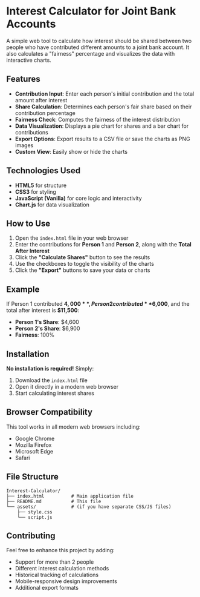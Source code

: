 # Interest Calculator for Joint Bank Accounts

A simple web tool to calculate how interest should be shared between two people who have contributed different amounts to a joint bank account. It also calculates a "fairness" percentage and visualizes the data with interactive charts.

## Features

- **Contribution Input**: Enter each person's initial contribution and the total amount after interest
- **Share Calculation**: Determines each person's fair share based on their contribution percentage
- **Fairness Check**: Computes the fairness of the interest distribution
- **Data Visualization**: Displays a pie chart for shares and a bar chart for contributions
- **Export Options**: Export results to a CSV file or save the charts as PNG images
- **Custom View**: Easily show or hide the charts

## Technologies Used

- **HTML5** for structure
- **CSS3** for styling
- **JavaScript (Vanilla)** for core logic and interactivity
- **Chart.js** for data visualization

## How to Use

1. Open the `index.html` file in your web browser
2. Enter the contributions for **Person 1** and **Person 2**, along with the **Total After Interest**
3. Click the **"Calculate Shares"** button to see the results
4. Use the checkboxes to toggle the visibility of the charts
5. Click the **"Export"** buttons to save your data or charts

## Example

If Person 1 contributed **$4,000**, Person 2 contributed **$6,000**, and the total after interest is **$11,500**:

- **Person 1's Share**: $4,600
- **Person 2's Share**: $6,900
- **Fairness**: 100%

## Installation

**No installation is required!** Simply:

1. Download the `index.html` file
2. Open it directly in a modern web browser
3. Start calculating interest shares

## Browser Compatibility

This tool works in all modern web browsers including:
- Google Chrome
- Mozilla Firefox
- Microsoft Edge
- Safari

## File Structure

```
Interest-Calculator/
├── index.html          # Main application file
├── README.md           # This file
└── assets/             # (if you have separate CSS/JS files)
    ├── style.css
    └── script.js
```

## Contributing

Feel free to enhance this project by adding:
- Support for more than 2 people
- Different interest calculation methods
- Historical tracking of calculations
- Mobile-responsive design improvements
- Additional export formats
